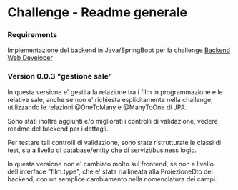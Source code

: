 # Challenge - Readme generale

### Requirements

Implementazione del backend in Java/SpringBoot per la challenge [Backend Web Developer](https://www.lascaux.it/challenge/backend-web-developer/)

### Version 0.0.3 "gestione sale"

In questa versione e' gestita la relazione tra i film in programmazione e le relative sale, anche se non e' richiesta esplicitamente nella challenge, utilizzando le relazioni @OneToMany e @ManyToOne di JPA.

Sono stati inoltre aggiunti e/o migliorati i controlli di validazione, vedere readme del backend per i dettagli.

Per testare tali controlli di validazione, sono state ristrutturate le classi di test, sia a livello di database/entity che di servizi/business logic.

In questa versione non e' cambiato molto sul frontend, se non a livello dell'interface "film.type", che e' stata riallineata alla ProiezioneDto del backend, con un semplice cambiamento nella nomenclatura dei campi.